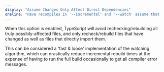 ```yaml
---
display: "Assume Changes Only Affect Direct Dependencies"
oneline: "Have recompiles in '--incremental' and '--watch' assume that changes within a file will only affect files directly depending on it."
---
```


When this option is enabled, TypeScript will avoid rechecking/rebuilding all truly possibly-affected files, and only recheck/rebuild files that have changed as well as files that directly import them.

This can be considered a 'fast & loose' implementation of the watching algorithm, which can drastically reduce incremental rebuild times at the expense of having to run the full build occasionally to get all compiler error messages.
